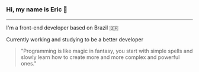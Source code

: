 ### Hi, my name is Eric 🎴
---------------------------------
<p>I'm a front-end developer based on Brazil 🇧🇷</p>
<p>Currently working and studying to be a better developer</p>



>"Programming is like magic in fantasy, you start with simple spells and slowly learn how to create more and more complex and powerful ones."

<!--
**ericthemarques/ericthemarques** is a ✨ _special_ ✨ repository because its `README.md` (this file) appears on your GitHub profile.

Here are some ideas to get you started:

- 🔭 I’m currently working on ...
- 🌱 I’m currently learning ...
- 👯 I’m looking to collaborate on ...
- 🤔 I’m looking for help with ...
- 💬 Ask me about ...
- 📫 How to reach me: ...
- 😄 Pronouns: ...
- ⚡ Fun fact: ...
-->
